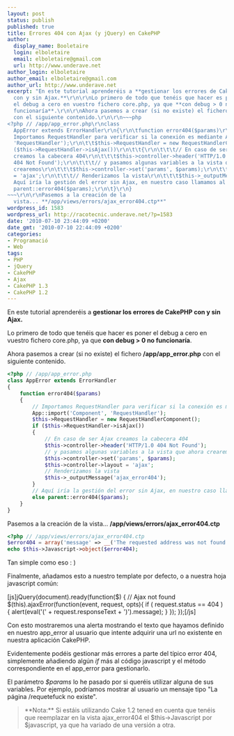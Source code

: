 ```yaml
---
layout: post
status: publish
published: true
title: Errores 404 con Ajax (y jQuery) en CakePHP
author:
  display_name: Booletaire
  login: elboletaire
  email: elboletaire@gmail.com
  url: http://www.underave.net
author_login: elboletaire
author_email: elboletaire@gmail.com
author_url: http://www.underave.net
excerpt: "En este tutorial aprenderéis a **gestionar los errores de CakePHP
  con y sin Ajax.**\r\n\r\nLo primero de todo que tenéis que hacer es poner
  el debug a cero en vuestro fichero core.php, ya que **con debug > 0 no
  funcionaría**.\r\n\r\nAhora pasemos a crear (si no existe) el fichero **/app/app_error.php**
  con el siguiente contenido.\r\n\r\n~~~php
<?php // /app/app_error.php\r\nclass
  AppError extends ErrorHandler\r\n{\r\n\tfunction error404($params)\r\n\t{\r\n\t\t//
  Importamos RequestHandler para verificar si la conexión es mediante Ajax\r\n\t\tApp::import('Component',
  'RequestHandler');\r\n\t\t$this->RequestHandler = new RequestHandlerComponent();\r\n\t\tif
  ($this->RequestHandler->isAjax())\r\n\t\t{\r\n\t\t\t// En caso de ser Ajax
  creamos la cabecera 404\r\n\t\t\t$this->controller->header('HTTP/1.0
  404 Not Found');\r\n\t\t\t// y pasamos algunas variables a la vista que ahora
  crearemos\r\n\t\t\t$this->controller->set('params', $params);\r\n\t\t\t$this->controller->layout
  = 'ajax';\r\n\t\t\t// Renderizamos la vista\r\n\t\t\t$this->_outputMessage('ajax_error404');\r\n\t\t}\r\n\t\t//
  Aquí iría la gestión del error sin Ajax, en nuestro caso llamamos al método padre.\r\n\t\telse
  parent::error404($params);\r\n\t}\r\n}
~~~\r\n\r\nPasemos a la creación de la
  vista... **/app/views/errors/ajax_error404.ctp**"
wordpress_id: 1583
wordpress_url: http://racotecnic.underave.net/?p=1583
date: '2010-07-10 23:44:09 +0200'
date_gmt: '2010-07-10 22:44:09 +0200'
categories:
- Programació
- Web
tags:
- PHP
- jQuery
- CakePHP
- Ajax
- CakePHP 1.3
- CakePHP 1.2
---
```


En este tutorial aprenderéis a **gestionar los errores de CakePHP con y sin Ajax.**

Lo primero de todo que tenéis que hacer es poner el debug a cero en vuestro fichero core.php, ya que **con debug > 0 no funcionaría**.

Ahora pasemos a crear (si no existe) el fichero **/app/app_error.php** con el siguiente contenido.

~~~php
<?php // /app/app_error.php
class AppError extends ErrorHandler
{
	function error404($params)
	{
		// Importamos RequestHandler para verificar si la conexión es mediante Ajax
		App::import('Component', 'RequestHandler');
		$this->RequestHandler = new RequestHandlerComponent();
		if ($this->RequestHandler->isAjax())
		{
			// En caso de ser Ajax creamos la cabecera 404
			$this->controller->header('HTTP/1.0 404 Not Found');
			// y pasamos algunas variables a la vista que ahora crearemos
			$this->controller->set('params', $params);
			$this->controller->layout = 'ajax';
			// Renderizamos la vista
			$this->_outputMessage('ajax_error404');
		}
		// Aquí iría la gestión del error sin Ajax, en nuestro caso llamamos al método padre.
		else parent::error404($params);
	}
}
~~~

Pasemos a la creación de la vista... **/app/views/errors/ajax_error404.ctp**<a id="more"></a><a id="more-1583"></a>

~~~php
<?php // /app/views/errors/ajax_error404.ctp
$error404 = array('message' => __('The requested address was not found on this server.',true), 'params' => $params);
echo $this->Javascript->object($error404);
~~~

Tan simple como eso : )

Finalmente, añadamos esto a nuestro template por defecto, o a nuestra hoja javascript común:

[js]jQuery(document).ready(function($) {
	// Ajax not found
	$(this).ajaxError(function(event, request, opts){
		if ( request.status == 404 )
		{
			alert(eval('(' + request.responseText + ')').message);
		}
	});
});[/js]

Con esto mostraremos una alerta mostrando el texto que hayamos definido en nuestro app_error al usuario que intente adquirir una url no existente en nuestra aplicación CakePHP.

Evidentemente podéis gestionar más errores a parte del típico error 404, simplemente añadiendo algún <em>if</em> más al código javascript y el método correspondiente en el app_error para gestionarlo.

El parámetro <em>$params</em> lo he pasado por si queréis utilizar alguna de sus variables. Por ejemplo, podríamos mostrar al usuario un mensaje tipo "La página /requetefuck no existe".
<blockquote>
**Nota:** Si estáis utilizando Cake 1.2 tened en cuenta que tenéis que reemplazar en la vista ajax_error404 el $this->Javascript por $javascript, ya que ha variado de una versión a otra.</blockquote>
